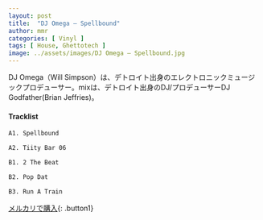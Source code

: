 ```yaml
---
layout: post
title:  "DJ Omega – Spellbound"
author: mmr
categories: [ Vinyl ]
tags: [ House, Ghettotech ]
image: ../assets/images/DJ Omega – Spellbound.jpg
---
```


DJ Omega（Will Simpson）は、デトロイト出身のエレクトロニックミュージックプロデューサー。mixは、デトロイト出身のDJ/プロデューサーDJ Godfather(Brian Jeffries)。

#### Tracklist
```md
A1. Spellbound

A2. Tiity Bar 06

B1. 2 The Beat

B2. Pop Dat

B3. Run A Train
```

[メルカリで購入](https://jp.mercari.com/item/m31687388099){: .button1}

